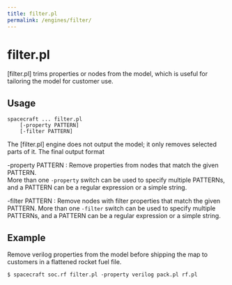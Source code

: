 ```yaml
---
title: filter.pl
permalink: /engines/filter/
---
```

[{{page.title}}]: {{site.engine_baseurl}}/{{page.title}}


filter.pl
===========

[filter.pl] trims properties or nodes from the model, which is useful for
tailoring the model for customer use.


Usage
-----

```
spacecraft ... filter.pl 
    [-property PATTERN] 
    [-filter PATTERN] 
```

The [filter.pl] engine does not output the model; it only removes selected parts
of it.  The final output format


-property PATTERN
  : Remove properties from nodes that match the given PATTERN.  
    More than one `-property` switch can be used to specify multiple PATTERNs,
    and a PATTERN can be a regular expression or a simple string.

-filter PATTERN
  : Remove nodes with filter properties that match the given PATTERN.
    More than one `-filter` switch can be used to specify multiple PATTERNs,
    and a PATTERN can be a regular expression or a simple string.


Example
-------

Remove verilog properties from the model before shipping the map to customers
in a flattened rocket fuel file.

```
$ spacecraft soc.rf filter.pl -property verilog pack.pl rf.pl
```


